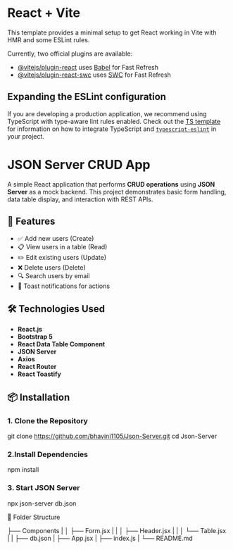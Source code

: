 # React + Vite

This template provides a minimal setup to get React working in Vite with HMR and some ESLint rules.

Currently, two official plugins are available:

- [@vitejs/plugin-react](https://github.com/vitejs/vite-plugin-react/blob/main/packages/plugin-react) uses [Babel](https://babeljs.io/) for Fast Refresh
- [@vitejs/plugin-react-swc](https://github.com/vitejs/vite-plugin-react/blob/main/packages/plugin-react-swc) uses [SWC](https://swc.rs/) for Fast Refresh

## Expanding the ESLint configuration

If you are developing a production application, we recommend using TypeScript with type-aware lint rules enabled. Check out the [TS template](https://github.com/vitejs/vite/tree/main/packages/create-vite/template-react-ts) for information on how to integrate TypeScript and [`typescript-eslint`](https://typescript-eslint.io) in your project.


# JSON Server CRUD App

A simple React application that performs **CRUD operations** using **JSON Server** as a mock backend. This project demonstrates basic form handling, data table display, and interaction with REST APIs.

## 🚀 Features

- ✅ Add new users (Create)
- 📋 View users in a table (Read)
- ✏️ Edit existing users (Update)
- ❌ Delete users (Delete)
- 🔍 Search users by email
- 🎉 Toast notifications for actions

## 🛠️ Technologies Used

- **React.js**
- **Bootstrap 5**
- **React Data Table Component**
- **JSON Server**
- **Axios**
- **React Router**
- **React Toastify**

## 📦 Installation

### 1. Clone the Repository


git clone https://github.com/bhavini1105/Json-Server.git
cd Json-Server

### 2.Install Dependencies

npm install

### 3. Start JSON Server

npx json-server db.json 

📁 Folder Structure

├── Components
|
│   ├── Form.jsx
|   |
│   ├── Header.jsx
|   |
│   └── Table.jsx
|
|
├── db.json
|
├── App.jsx
|
├── index.js
|
└── README.md